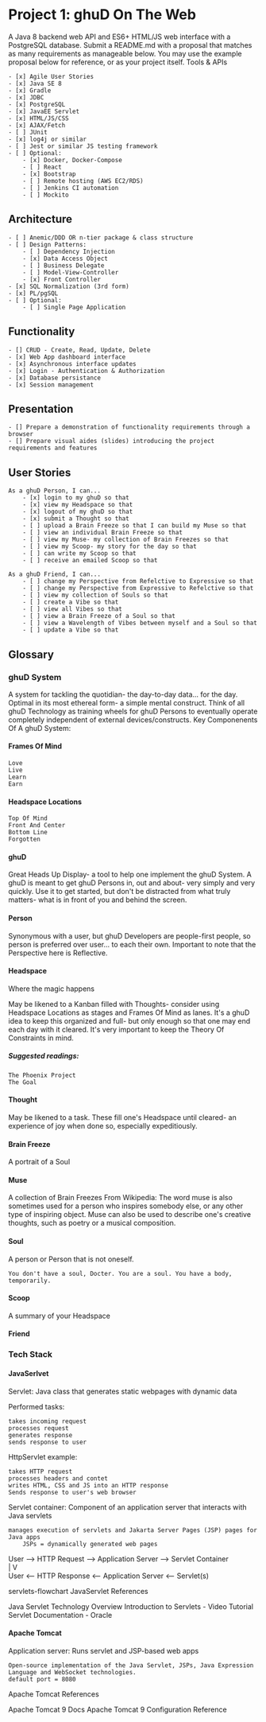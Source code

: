 # Project 1: ghuD On The Web

A Java 8 backend web API and ES6+ HTML/JS web interface with a PostgreSQL database. Submit a README.md with a proposal that matches as many requirements as manageable below. You may use the example proposal below for reference, or as your project itself.
Tools & APIs

    - [x] Agile User Stories
    - [x] Java SE 8
    - [x] Gradle
    - [x] JDBC
    - [x] PostgreSQL
    - [x] JavaEE Servlet
    - [x] HTML/JS/CSS
    - [x] AJAX/Fetch
    - [ ] JUnit
    - [x] log4j or similar
    - [ ] Jest or similar JS testing framework
    - [ ] Optional:
        - [x] Docker, Docker-Compose
        - [ ] React
        - [x] Bootstrap
        - [ ] Remote hosting (AWS EC2/RDS)
        - [ ] Jenkins CI automation
        - [ ] Mockito

## Architecture

    - [ ] Anemic/DDD OR n-tier package & class structure
    - [ ] Design Patterns:
        - [ ] Dependency Injection
        - [x] Data Access Object
        - [ ] Business Delegate
        - [ ] Model-View-Controller
        - [x] Front Controller
    - [x] SQL Normalization (3rd form)
    - [x] PL/pgSQL
    - [ ] Optional:
        - [ ] Single Page Application

## Functionality

    - [] CRUD - Create, Read, Update, Delete
    - [x] Web App dashboard interface
    - [x] Asynchronous interface updates
    - [x] Login - Authentication & Authorization
    - [x] Database persistance
    - [x] Session management

## Presentation

    - [] Prepare a demonstration of functionality requirements through a browser
    - [] Prepare visual aides (slides) introducing the project requirements and features

## User Stories

    As a ghuD Person, I can...
        - [x] login to my ghuD so that
        - [x] view my Headspace so that
        - [x] logout of my ghuD so that
        - [x] submit a Thought so that
        - [ ] upload a Brain Freeze so that I can build my Muse so that
        - [ ] view an individual Brain Freeze so that
        - [ ] view my Muse- my collection of Brain Freezes so that
        - [ ] view my Scoop- my story for the day so that
        - [ ] can write my Scoop so that
        - [ ] receive an emailed Scoop so that

    As a ghuD Friend, I can...
        - [ ] change my Perspective from Refelctive to Expressive so that
        - [ ] change my Perspective from Expressive to Refelctive so that
        - [ ] view my collection of Souls so that
        - [ ] create a Vibe so that
        - [ ] view all Vibes so that
        - [ ] view a Brain Freeze of a Soul so that
        - [ ] view a Wavelength of Vibes between myself and a Soul so that
        - [ ] update a Vibe so that

## Glossary

### ghuD System

A system for tackling the quotidian- the day-to-day data... for the day. Optimal in its most ethereal form- a simple mental construct. Think of all ghuD Technology as training wheels for ghuD Persons to eventually operate completely independent of external devices/constructs.
Key Componenents Of A ghuD System:

#### Frames Of Mind

    Love
    Live
    Learn
    Earn

#### Headspace Locations

    Top Of Mind
    Front And Center
    Bottom Line
    Forgotten

#### ghuD

Great Heads Up Display- a tool to help one implement the ghuD System. A ghuD is meant to get ghuD Persons in, out and about- very simply and very quickly. Use it to get started, but don't be distracted from what truly matters- what is in front of you and behind the screen.

#### Person

Synonymous with a user, but ghuD Developers are people-first people, so person is preferred over user... to each their own. Important to note that the Perspective here is Reflective.

#### Headspace

Where the magic happens

May be likened to a Kanban filled with Thoughts- consider using Headspace Locations as stages and Frames Of Mind as lanes. It's a ghuD idea to keep this organized and full- but only enough so that one may end each day with it cleared. It's very important to keep the Theory Of Constraints in mind.

##### Suggested readings:

    The Phoenix Project
    The Goal

#### Thought

May be likened to a task. These fill one's Headspace until cleared- an experience of joy when done so, especially expeditiously.

#### Brain Freeze

A portrait of a Soul

#### Muse

A collection of Brain Freezes From Wikipedia: The word muse is also sometimes used for a person who inspires somebody else, or any other type of inspiring object. Muse can also be used to describe one's creative thoughts, such as poetry or a musical composition.

#### Soul

A person or Person that is not oneself.

    You don't have a soul, Docter. You are a soul. You have a body, temporarily.

#### Scoop

A summary of your Headspace

#### Friend

### Tech Stack

#### JavaSerlvet

Servlet: Java class that generates static webpages with dynamic data

Performed tasks:

    takes incoming request
    processes request
    generates response
    sends response to user

HttpServlet example:

    takes HTTP request
    processes headers and contet
    writes HTML, CSS and JS into an HTTP response
    Sends response to user's web browser

Servlet container: Component of an application server that interacts with Java servlets

    manages execution of servlets and Jakarta Server Pages (JSP) pages for Java apps
        JSPs = dynamically generated web pages

User  -->  HTTP Request  -->   Application Server  -->  Servlet Container  
                                                               |
                                                               V   
User  <--  HTTP Response  <--  Application Server    <--   Servlet(s)  

servlets-flowchart
JavaServlet References

Java Servlet Technology Overview Introduction to Servlets - Video Tutorial Servlet Documentation - Oracle

#### Apache Tomcat

Application server: Runs servlet and JSP-based web apps

    Open-source implementation of the Java Servlet, JSPs, Java Expression Language and WebSocket technologies.
    default port = 8080

Apache Tomcat References

Apache Tomcat 9 Docs Apache Tomcat 9 Configuration Reference